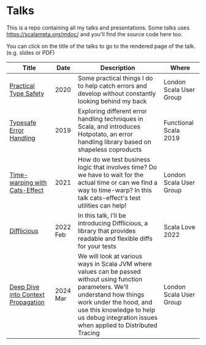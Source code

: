 # Talks

This is a repo containing all my talks and presentations. Some talks uses https://scalameta.org/mdoc/ and you'll find the source code here too.

You can click on the title of the talks to go to the rendered page of the talk. (e.g. slides or PDF)

| Title | Date | Description | Where |
| ----- | ---- | ----------- | ----- |
| [Practical Type Safety](https://htmlpreview.github.io/?https://github.com/jatcwang/talks/blob/master/2020_practical_type_safety/public/output.html) | 2020 | Some practical things I do to help catch errors and develop without constantly looking behind my back | London Scala User Group |
| [Typesafe Error Handling](https://github.com/jatcwang/talks/blob/master/2019_typesafe_error_handling/presentation.pdf) | 2019 | Exploring different error handling techniques in Scala, and introduces Hotpotato, an error handling library based on shapeless coproducts | Functional Scala 2019 |
| [Time-warping with Cats-Effect](https://github.com/jatcwang/talks/blob/master/2021_timewarping_with_cats_effect/presentation.pdf) | 2021 | How do we test business logic that involves time? Do we have to wait for the actual time or can we find a way to time-warp? In this talk cats-effect's test utilities can help! | London Scala User Group |
| [Difflicious](https://github.com/jatcwang/talks/blob/master/2022_difflicious/presentation.pdf) | 2022 Feb | In this talk, I'll be introducing Difflicious, a library that provides readable and flexible diffs for your tests | Scala Love 2022 |
| [Deep Dive into Context Propagation](https://github.com/jatcwang/talks/blob/master/2024_deep_dive_into_context_propagation/public/presentation.pdf) | 2024 Mar | We will look at various ways in Scala JVM where values can be passed without using function parameters. We'll understand how things work under the hood, and use this knowledge to help us debug integration issues when applied to Distributed Tracing | London Scala User Group |

